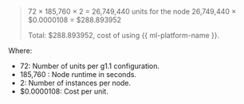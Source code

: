 > 72 × 185,760 × 2 = 26,749,440 units for the node
> 26,749,440 × $0.0000108 = $288.893952
>
> Total: $288.893952, cost of using {{ ml-platform-name }}.

Where:
* 72: Number of units per g1.1 configuration.
* 185,760 : Node runtime in seconds.
* 2: Number of instances per node.
* $0.0000108: Cost per unit.
